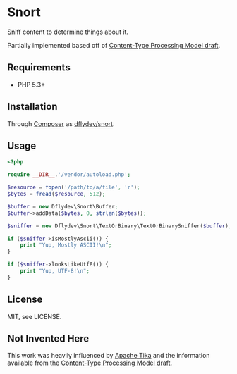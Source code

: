Snort
=====

Sniff content to determine things about it.

Partially implemented based off of [Content-Type Processing Model draft][1].


Requirements
------------

 * PHP 5.3+


Installation
------------

Through [Composer][2] as [dflydev/snort][3].


Usage
-----

```php
<?php

require __DIR__.'/vendor/autoload.php';

$resource = fopen('/path/to/a/file', 'r');
$bytes = fread($resource, 512);

$buffer = new Dflydev\Snort\Buffer;
$buffer->addData($bytes, 0, strlen($bytes));

$sniffer = new Dflydev\Snort\TextOrBinary\TextOrBinarySniffer($buffer);

if ($sniffer->isMostlyAscii()) {
    print "Yup, Mostly ASCII!\n";
}

if ($sniffer->looksLikeUtf8()) {
    print "Yup, UTF-8!\n";
}
```


License
-------

MIT, see LICENSE.


Not Invented Here
-----------------

This work was heavily influenced by [Apache Tika][4] and the information
available from the [Content-Type Processing Model draft][1].


[1]: http://tools.ietf.org/html/draft-abarth-mime-sniff-01
[2]: http://getcomposer.org
[3]: https://packagist.org/packages/dflydev/snort
[4]: http://tika.apache.org

